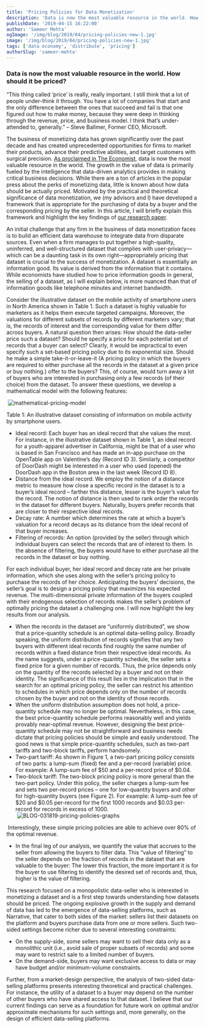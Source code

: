 ```yaml
---
title: 'Pricing Policies for Data Monetization'
description: 'Data is now the most valuable resource in the world. How should it be priced?'
publishDate: '2019-04-15 16:22:00'
author: 'Sameer Mehta'
ogImage: '/img/blog/2019/04/pricing-policies-new-1.jpg'
image: '/img/blog/2019/04/pricing-policies-new-1.jpg'
tags: ['data economy', 'distribute', 'pricing']
authorSlug: 'sameer-mehta'
---
```

### Data is now the most valuable resource in the world. How should it be priced?

“This thing called ‘price’ is really, really important. I still think that a lot of people under-think it through. You have a lot of companies that start and the only difference between the ones that succeed and fail is that one figured out how to make money, because they were deep in thinking through the revenue, price, and business model. I think that’s under-attended to, generally.” – Steve Ballmer, Former CEO, Microsoft.

The business of monetizing data has grown significantly over the past decade and has created unprecedented opportunities for firms to market their products, advance their predictive abilities, and target customers with surgical precision. [As proclaimed in The Economist](https://www.economist.com/leaders/2017/05/06/the-worlds-most-valuable-resource-is-no-longer-oil-but-data), data is now the most valuable resource in the world. The growth in the value of data is primarily fueled by the intelligence that data-driven analytics provides in making critical business decisions. While there are a ton of articles in the popular press about the perks of monetizing data, little is known about how data should be actually priced. Motivated by the practical and theoretical significance of data monetization, we (my advisors and I) have developed a framework that is appropriate for the purchasing of data by a buyer and the corresponding pricing by the seller. In this article, I will briefly explain this framework and highlight the key findings of [our research paper](https://papers.ssrn.com/sol3/papers.cfm?abstract_id=%203333296).

An initial challenge that any firm in the business of data monetization faces is to build an efficient data warehouse to integrate data from disparate sources. Even when a firm manages to put together a high-quality, uninferred, and well-structured dataset that complies with user-privacy—which can be a daunting task in its own right—appropriately pricing that dataset is crucial to the success of monetization. A dataset is essentially an information good. Its value is derived from the information that it contains. While economists have studied how to price information goods in general, the selling of a dataset, as I will explain below, is more nuanced than that of information goods like telephone minutes and internet bandwidth.

Consider the illustrative dataset on the mobile activity of smartphone users in North America shown in Table 1. Such a dataset is highly valuable for marketers as it helps them execute targeted campaigns. Moreover, the valuations for different subsets of records by different marketers vary; that is, the records of interest and the corresponding value for them differ across buyers. A natural question then arises: How should the data-seller price such a dataset? Should he specify a price for each potential set of records that a buyer can select? Clearly, it would be impractical to even specify such a set-based pricing policy due to its exponential size. Should he make a simple take-it-or-leave-it (A pricing policy in which the buyers are required to either purchase all the records in the dataset at a given price or buy nothing.) offer to the buyers? This, of course, would turn away a lot of buyers who are interested in purchasing only a few records (of their choice) from the dataset. To answer these questions, we develop a mathematical model with the following features:

 ![mathematical-pricing-model](https://solutions.narrative.io/hubfs/mathematical-pricing-model.png)

Table 1: An illustrative dataset consisting of information on mobile activity by smartphone users.

*   Ideal record: Each buyer has an ideal record that she values the most. For instance, in the illustrative dataset shown in Table 1, an ideal record for a youth-apparel advertiser in California, might be that of a user who is based in San Francisco and has made an in-app purchase on the OpenTable app on Valentine’s day (Record ID 3). Similarly, a competitor of DoorDash might be interested in a user who used (opened) the DoorDash app in the Boston area in the last week (Record ID 8).
*   Distance from the ideal record: We employ the notion of a distance metric to measure how close a specific record in the dataset is to a buyer’s ideal record – farther this distance, lesser is the buyer’s value for the record. The notion of distance is then used to rank order the records in the dataset for different buyers. Naturally, buyers prefer records that are closer to their respective ideal records.
*   Decay rate: A number which determines the rate at which a buyer’s valuation for a record decays as its distance from the ideal record of that buyer increases.
*   Filtering of records: An option (provided by the seller) through which individual buyers can select the records that are of interest to them. In the absence of filtering, the buyers would have to either purchase all the records in the dataset or buy nothing.

For each individual buyer, her ideal record and decay rate are her private information, which she uses along with the seller’s pricing policy to purchase the records of her choice. Anticipating the buyers’ decisions, the seller’s goal is to design a pricing policy that maximizes his expected revenue. The multi-dimensional private information of the buyers coupled with their endogenous selection of records makes the seller’s problem of optimally pricing the dataset a challenging one. I will now highlight the key results from our analysis.

*   When the records in the dataset are “uniformly distributed”, we show that a price-quantity schedule is an optimal data-selling policy. Broadly speaking, the uniform distribution of records signifies that any two buyers with different ideal records find roughly the same number of records within a fixed distance from their respective ideal records. As the name suggests, under a price-quantity schedule, the seller sets a fixed price for a given number of records. Thus, the price depends only on the quantity of the records selected by a buyer and not on their identity. The significance of this result lies in the implication that in the search for an optimal pricing policy, the seller can restrict his attention to schedules in which price depends only on the number of records chosen by the buyer and not on the identity of those records.
*   When the uniform distribution assumption does not hold, a price-quantity schedule may no longer be optimal. Nevertheless, in this case, the best price-quantity schedule performs reasonably well and yields provably near-optimal revenue. However, designing the best price- quantity schedule may not be straightforward and business needs dictate that pricing policies should be simple and easily understood. The good news is that simple price-quantity schedules, such as two-part tariffs and two-block tariffs, perform handsomely.
*   Two-part tariff: As shown in Figure 1, a two-part pricing policy consists of two parts: a lump-sum (fixed) fee and a per-record (variable) price. For example: A lump-sum fee of $50 and a per-record price of $0.04.
*   Two-block tariff: The two-block pricing policy is more general than the two-part policy. Under this policy, the seller charges a lump-sum fee and sets two per-record prices – one for low-quantity buyers and other for high-quantity buyers (see Figure 2). For example: A lump-sum fee of $20 and $0.05 per-record for the first 1000 records and $0.03 per-record for records in excess of 1000.  
     ![BLOG-031819-pricing-policies-graphs](https://solutions.narrative.io/hubfs/BLOG-031819-pricing-policies-graphs.jpg)

 Interestingly, these simple pricing policies are able to achieve over 80% of the optimal revenue.

*   In the final leg of our analysis, we quantify the value that accrues to the seller from allowing the buyers to filter data. This “value of filtering” to the seller depends on the fraction of records in the dataset that are valuable to the buyer: The lower this fraction, the more important it is for the buyer to use filtering to identify the desired set of records and, thus, higher is the value of filtering.

This research focused on a monopolistic data-seller who is interested in monetizing a dataset and is a first step towards understanding how datasets should be priced. The ongoing explosive growth in the supply and demand of data has led to the emergence of data-selling platforms, such as Narrative, that cater to both sides of the market: sellers list their datasets on the platform and buyers purchase data from one or more sellers. Such two-sided settings become richer due to several interesting constraints:

*   On the supply-side, some sellers may want to sell their data only as a monolithic unit (i.e., avoid sale of proper subsets of records) and some may want to restrict sale to a limited number of buyers.
*   On the demand-side, buyers may want exclusive access to data or may have budget and/or minimum-volume constraints.

Further, from a market-design perspective, the analysis of two-sided data-selling platforms presents interesting theoretical and practical challenges. For instance, the utility of a dataset to a buyer may depend on the number of other buyers who have shared access to that dataset. I believe that our current findings can serve as a foundation for future work on optimal and/or approximate mechanisms for such settings and, more generally, on the design of efficient data-selling platforms.
